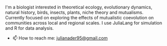 I'm a biologist interested in theoretical ecology, evolutionary dynamics, natural history, birds, insects, plants, niche theory and mutualisms. Currently focused on exploring the effects of mutualistic coevolution on communities across local and regional scales. I use JuliaLang for simulation and R for data analysis.

- 📫 How to reach me: julianader95@gmail.com

<!---
julia-n-acq/julia-n-acq is a ✨ special ✨ repository because its `README.md` (this file) appears on your GitHub profile.
You can click the Preview link to take a look at your changes.
--->
